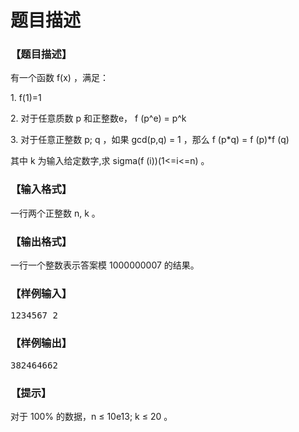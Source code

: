# 题目描述


<h3>
【题目描述】
</h3>
<p>
有一个函数 f(x) ，满足：
</p>
<p>
1. f(1)=1
</p>
<p>
2. 对于任意质数 p 和正整数e， f (p^e) = p^k
</p>
<p>
3. 对于任意正整数 p; q ，如果 gcd(p,q) = 1 ，那么 f (p*q) = f (p)*f (q)
</p>
<p>
其中 k 为输入给定数字,求 sigma(f (i))(1&lt;=i&lt;=n) 。
</p>
<h3>
【输入格式】
</h3>
<p>
一行两个正整数 n, k 。
</p>
<h3>
【输出格式】
</h3>
<p>
一行一个整数表示答案模 1000000007 的结果。
</p>
<h3>
【样例输入】
</h3>
<pre>1234567 2
</pre>
<h3>
【样例输出】
</h3>
<pre>382464662
</pre>
<h3>
【提示】
</h3>
<p>
对于 100% 的数据，n ≤ 10e13; k ≤ 20 。
</p>
